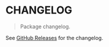 # CHANGELOG

> Package changelog.

See [GitHub Releases](https://github.com/stdlib-js/stats-base-dists-cauchy-cdf/releases) for the changelog.